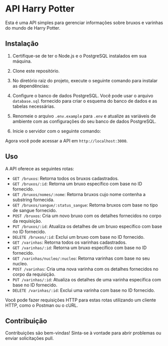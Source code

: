 # API Harry Potter

Esta é uma API simples para gerenciar informações sobre bruxos e varinhas do mundo de Harry Potter.

## Instalação

1. Certifique-se de ter o Node.js e o PostgreSQL instalados em sua máquina.
2. Clone este repositório.
3. No diretório raiz do projeto, execute o seguinte comando para instalar as dependências:


4. Configure o banco de dados PostgreSQL. Você pode usar o arquivo `database.sql` fornecido para criar o esquema do banco de dados e as tabelas necessárias.

5. Renomeie o arquivo `.env.example` para `.env` e atualize as variáveis de ambiente com as configurações do seu banco de dados PostgreSQL.

6. Inicie o servidor com o seguinte comando:


Agora você pode acessar a API em `http://localhost:3000`.

## Uso

A API oferece as seguintes rotas:

- `GET /bruxos`: Retorna todos os bruxos cadastrados.
- `GET /bruxos/:id`: Retorna um bruxo específico com base no ID fornecido.
- `GET /bruxos/nomes/:nome`: Retorna bruxos cujo nome contenha a substring fornecida.
- `GET /bruxos/sangue/:status_sangue`: Retorna bruxos com base no tipo de sangue fornecido.
- `POST /bruxos`: Cria um novo bruxo com os detalhes fornecidos no corpo da requisição.
- `PUT /bruxos/:id`: Atualiza os detalhes de um bruxo específico com base no ID fornecido.
- `DELETE /bruxos/:id`: Exclui um bruxo com base no ID fornecido.
- `GET /varinhas`: Retorna todos os varinhas cadastrados.
- `GET /varinhas/:id`: Retorna um bruxo específico com base no ID fornecido.
- `GET /varinhas/nucleo/:nucleo`: Retorna varinhas com base no seu nucleo.
- `POST /varinhas`: Cria uma nova varinha com os detalhes fornecidos no corpo da requisição.
- `PUT /varinhas/:id`: Atualiza os detalhes de uma varinha específica com base no ID fornecido.
- `DELETE /varinhas/:id`: Exclui uma varinha com base no ID fornecido.


Você pode fazer requisições HTTP para estas rotas utilizando um cliente HTTP, como o Postman ou o cURL.

## Contribuição

Contribuições são bem-vindas! Sinta-se à vontade para abrir problemas ou enviar solicitações pull.
